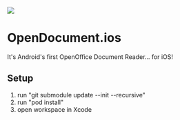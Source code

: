 ![](https://github.com/marcelblanarik/OpenDocument.ios/workflows/iOS/badge.svg)
# OpenDocument.ios
It's Android's first OpenOffice Document Reader... for iOS!

## Setup
1. run "git submodule update --init --recursive"
2. run "pod install"
3. open workspace in Xcode
